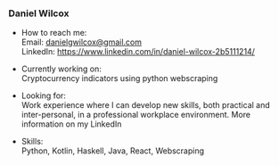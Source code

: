 ### Daniel Wilcox

- How to reach me:  
Email: danielgwilcox@gmail.com  
LinkedIn: https://www.linkedin.com/in/daniel-wilcox-2b5111214/  

- Currently working on:  
Cryptocurrency indicators using python webscraping

- Looking for:  
Work experience where I can develop new skills, both practical and inter-personal, in a professional workplace environment. More information on my LinkedIn

- Skills:  
Python, Kotlin, Haskell, Java, React, Webscraping
